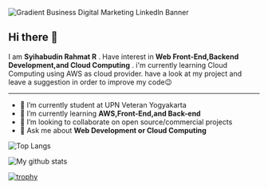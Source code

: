 ![Gradient Business Digital Marketing Linkedln Banner](https://user-images.githubusercontent.com/99803288/196035191-35a9d801-585b-4b9e-89e9-a2814da32540.png)

## Hi there 👋

I am **Syihabudin Rahmat R** . Have interest in **Web Front-End,Backend Development,and Cloud Computing** . i'm currently learning Cloud Computing using AWS as cloud provider. have a look at my project and leave a suggestion in order to improve my code😉




---

- 🔭 I’m currently student at UPN Veteran Yogyakarta  
- 🌱 I’m currently learning **AWS,Front-End,and Back-end**
- 👯 I’m looking to collaborate on open source/commercial projects
- 💬 Ask me about **Web Development or Cloud Computing**


![Top Langs](https://github-readme-stats.vercel.app/api/top-langs/?username=syihabudin081&layout=compact&theme=dark&hide_border=true)

![My github stats](https://github-readme-stats.vercel.app/api?username=syihabudin081&show_icons=true&hide_border=true&theme=dark)

[![trophy](https://github-profile-trophy.vercel.app/?username=syihabudin081)](https://github.com/syihabudin081/github-profile-trophy)
